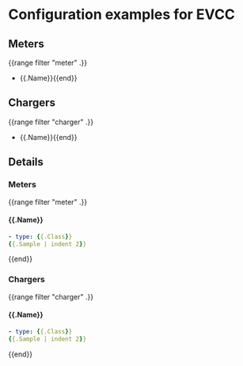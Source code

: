# Configuration examples for EVCC

## Meters
{{range filter "meter" .}}
- {{.Name}}{{end}}

## Chargers
{{range filter "charger" .}}
- {{.Name}}{{end}}

## Details

### Meters

{{range filter "meter" .}}
#### {{.Name}}

```yaml
- type: {{.Class}}
{{.Sample | indent 2}}
```
{{end}}

### Chargers

{{range filter "charger" .}}
#### {{.Name}}

```yaml
- type: {{.Class}}
{{.Sample | indent 2}}
```
{{end}}
